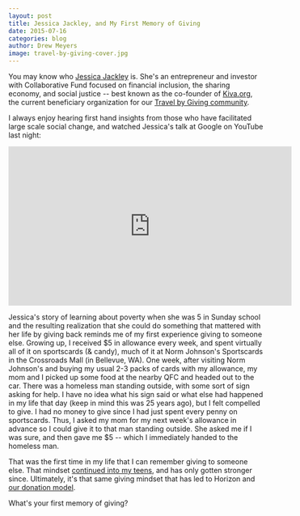 ```yaml
---
layout: post
title: Jessica Jackley, and My First Memory of Giving
date: 2015-07-16
categories: blog
author: Drew Meyers
image: travel-by-giving-cover.jpg
---
```

You may know who [Jessica Jackley](http://jessicajackley.com/) is. She's an entrepreneur and investor with Collaborative Fund focused on financial inclusion, the sharing economy, and social justice -- best known as the co-founder of [Kiva.org](http://www.kiva.org/), the current beneficiary organization for our [Travel by Giving community](http://www.horizonapp.co/blog/travelbygiving-unlock-code/).

I always enjoy hearing first hand insights from those who have facilitated large scale social change, and watched Jessica's talk at Google on YouTube last night:

<iframe width="560" height="315" src="https://www.youtube.com/embed/7xn8pwFLoiY" frameborder="0" allowfullscreen></iframe>

Jessica's story of learning about poverty when she was 5 in Sunday school and the resulting realization that she could do something that mattered with her life by giving back reminds me of my first experience giving to someone else. Growing up, I received $5 in allowance every week, and spent virtually all of it on sportscards (& candy), much of it at Norm Johnson's Sportscards in the Crossroads Mall (in Bellevue, WA). One week, after visiting Norm Johnson's and buying my usual 2-3 packs of cards with my allowance, my mom and I picked up some food at the nearby QFC and headed out to the car. There was a homeless man standing outside, with some sort of sign asking for help. I have no idea what his sign said or what else had happened in my life that day (keep in mind this was 25 years ago), but I felt compelled to give. I had no money to give since I had just spent every penny on sportscards. Thus, I asked my mom for my next week's allowance in advance so I could give it to that man standing outside. She asked me if I was sure, and then gave me $5 -- which I immediately handed to the homeless man. 

That was the first time in my life that I can remember giving to someone else. That mindset [continued into my teens](http://www.drewmeyersinsights.com/2013/03/30/a-self-reflection-at-the-age-of-12/), and has only gotten stronger since. Ultimately, it's that same giving mindset that has led to Horizon and [our donation model](http://www.horizonapp.co/costs-fees).

What's your first memory of giving?